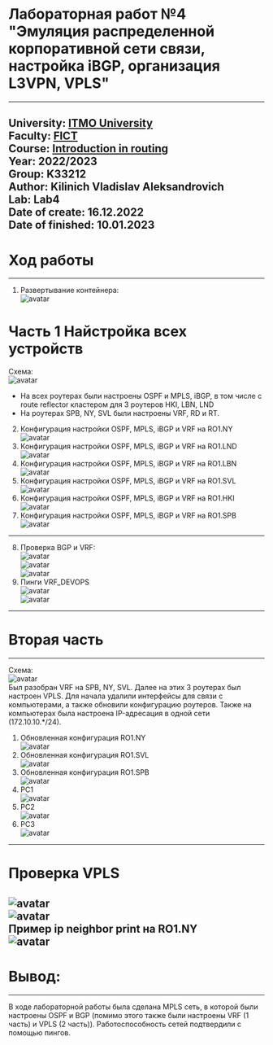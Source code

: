 # Лабораторная работ №4 "Эмуляция распределенной корпоративной сети связи, настройка iBGP, организация L3VPN, VPLS"
---
University: [ITMO University](https://itmo.ru/ru/)  
Faculty: [FICT](https://fict.itmo.ru)  
Course: [Introduction in routing](https://github.com/itmo-ict-faculty/introduction-in-routing)  
Year: 2022/2023  
Group: K33212  
Author: Kilinich Vladislav Aleksandrovich  
Lab: Lab4  
Date of create: 16.12.2022  
Date of finished: 10.01.2023 
---  
# Ход работы  
---  
1) Развертывание контейнера:  
![avatar](https://github.com/Vladkilinichh/2022_2023-introduction_in_routing-k33212-Kilinich-Vladislav/blob/main/lab4/pictures/Снимок.PNG?raw=true)  
# Часть 1 Найстройка всех устройств  
Схема:  
![avatar](https://github.com/Vladkilinichh/2022_2023-introduction_in_routing-k33212-Kilinich-Vladislav/blob/main/lab4/Диаграмма%20ЧАСТЬ%201%20с%20VRF.png?raw=true)  
* На всех роутерах были настроены OSPF и MPLS, iBGP, в том числе с route reflector кластером для 3 роутеров HKI, LBN, LND  
* На роутерах SPB, NY, SVL были настроены VRF, RD и RT.  
2) Конфигурация настройки OSPF, MPLS, iBGP и VRF на RO1.NY  
![avatar](https://github.com/Vladkilinichh/2022_2023-introduction_in_routing-k33212-Kilinich-Vladislav/blob/main/lab4/pictures/2.PNG?raw=true)  
3) Конфигурация настройки OSPF, MPLS, iBGP и VRF на RO1.LND  
![avatar](https://github.com/Vladkilinichh/2022_2023-introduction_in_routing-k33212-Kilinich-Vladislav/blob/main/lab4/pictures/1.PNG?raw=true)  
4) Конфигурация настройки OSPF, MPLS, iBGP и VRF на RO1.LBN  
![avatar](https://github.com/Vladkilinichh/2022_2023-introduction_in_routing-k33212-Kilinich-Vladislav/blob/main/lab4/pictures/3.PNG?raw=true)  
5) Конфигурация настройки OSPF, MPLS, iBGP и VRF на RO1.SVL  
![avatar](https://github.com/Vladkilinichh/2022_2023-introduction_in_routing-k33212-Kilinich-Vladislav/blob/main/lab4/pictures/4.PNG?raw=true)  
6) Конфигурация настройки OSPF, MPLS, iBGP и VRF на RO1.HKI  
![avatar](https://github.com/Vladkilinichh/2022_2023-introduction_in_routing-k33212-Kilinich-Vladislav/blob/main/lab4/pictures/5.PNG?raw=true)  
7) Конфигурация настройки OSPF, MPLS, iBGP и VRF на RO1.SPB  
![avatar](https://github.com/Vladkilinichh/2022_2023-introduction_in_routing-k33212-Kilinich-Vladislav/blob/main/lab4/pictures/6.PNG?raw=true)  
---  
8) Проверка BGP и VRF:  
![avatar](https://github.com/Vladkilinichh/2022_2023-introduction_in_routing-k33212-Kilinich-Vladislav/blob/main/lab4/pictures/20%20e.PNG?raw=true)   
![avatar](https://github.com/Vladkilinichh/2022_2023-introduction_in_routing-k33212-Kilinich-Vladislav/blob/main/lab4/pictures/21%20e.PNG?raw=true)   
![avatar](https://github.com/Vladkilinichh/2022_2023-introduction_in_routing-k33212-Kilinich-Vladislav/blob/main/lab4/pictures/22.PNG?raw=true)   
9) Пинги VRF_DEVOPS  
![avatar](https://github.com/Vladkilinichh/2022_2023-introduction_in_routing-k33212-Kilinich-Vladislav/blob/main/lab4/pictures/7ПРоверка%20пингов%20vrf.PNG?raw=true)   
![avatar](https://github.com/Vladkilinichh/2022_2023-introduction_in_routing-k33212-Kilinich-Vladislav/blob/main/lab4/pictures/8Проверка%20пингов%20VRF.PNG?raw=true)   
---  
# Вторая часть  
---  
Схема:  
![avatar](https://github.com/Vladkilinichh/2022_2023-introduction_in_routing-k33212-Kilinich-Vladislav/blob/main/lab4/Диаграмма%20ЧАСТЬ%202%20с%20VPLS.png?raw=true)  
Был разобран VRF на SPB, NY, SVL. Далее на этих 3 роутерах был настроен VPLS. 
Для начала удалили интерфейсы для связи с компьютерами, а также обновили конфигурацию роутеров. Также на компьютерах была настроена IP-адресация в одной сети (172.10.10.*/24).  
1. Обновленная конфигурация RO1.NY  
![avatar](https://github.com/Vladkilinichh/2022_2023-introduction_in_routing-k33212-Kilinich-Vladislav/blob/main/lab4/pictures/9%20настройка%20VPLS%20NY.PNG?raw=true)  
2. Обновленная конфигурация RO1.SVL   
![avatar](https://github.com/Vladkilinichh/2022_2023-introduction_in_routing-k33212-Kilinich-Vladislav/blob/main/lab4/pictures/10%20Найстрока%20VPLS%20SVL.PNG?raw=true)  
3. Обновленная конфигурация RO1.SPB    
![avatar](https://github.com/Vladkilinichh/2022_2023-introduction_in_routing-k33212-Kilinich-Vladislav/blob/main/lab4/pictures/11%20VPLS%20SPB.PNG?raw=true)      
4. PC1  
![avatar](https://github.com/Vladkilinichh/2022_2023-introduction_in_routing-k33212-Kilinich-Vladislav/blob/main/lab4/pictures/13%20PC1.PNG?raw=true)  
5. PC2  
![avatar](https://github.com/Vladkilinichh/2022_2023-introduction_in_routing-k33212-Kilinich-Vladislav/blob/main/lab4/pictures/15%20PC2%20а%20не%203.PNG?raw=true)  
6. PC3  
![avatar](https://github.com/Vladkilinichh/2022_2023-introduction_in_routing-k33212-Kilinich-Vladislav/blob/main/lab4/pictures/14%20pc2.PNG?raw=true)  
---  
# Проверка VPLS  
![avatar](https://github.com/Vladkilinichh/2022_2023-introduction_in_routing-k33212-Kilinich-Vladislav/blob/main/lab4/pictures/16%20проверка%20пингов%20pc.PNG?raw=true)  
![avatar](https://github.com/Vladkilinichh/2022_2023-introduction_in_routing-k33212-Kilinich-Vladislav/blob/main/lab4/pictures/17%20пинги%20PC.PNG?raw=true)  
Пример ip neighbor print на RO1.NY  
![avatar](https://github.com/Vladkilinichh/2022_2023-introduction_in_routing-k33212-Kilinich-Vladislav/blob/main/lab4/pictures/18%20IP%20nei%20p%20NY.PNG?raw=true)  
---
# Вывод:  
---  
В ходе лабораторной работы была сделана MPLS сеть, в которой были настроены OSPF и BGP (помимо этого также были настроены VRF (1 часть) и VPLS (2 часть)). Работоспособность сетей подтвердили с помощью пингов.    









